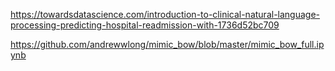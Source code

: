 https://towardsdatascience.com/introduction-to-clinical-natural-language-processing-predicting-hospital-readmission-with-1736d52bc709

https://github.com/andrewwlong/mimic_bow/blob/master/mimic_bow_full.ipynb